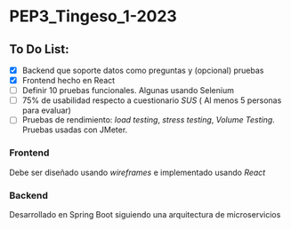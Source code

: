 # PEP3_Tingeso_1-2023
## To Do List:
 - [x] Backend que soporte datos como preguntas y (opcional) pruebas
 - [x] Frontend hecho en React
 - [ ] Definir 10 pruebas funcionales. Algunas usando Selenium
 - [ ] 75% de usabilidad respecto a cuestionario _SUS_ ( Al menos 5 personas para evaluar)
 - [ ] Pruebas de rendimiento: _load testing_, _stress testing_, _Volume Testing_. Pruebas usadas con JMeter.

 ### Frontend
 Debe ser diseñado usando _wireframes_ e implementado usando _React_

 ### Backend
 Desarrollado en Spring Boot siguiendo una arquitectura de microservicios